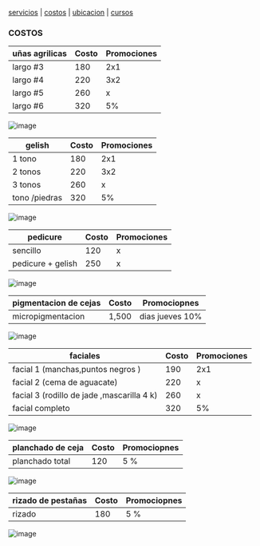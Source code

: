 [servicios](./servicios.md) | [costos](./costos.md) | [ubicacion](./ubicacion.md) | [cursos](./cursos.md)

### COSTOS 

| uñas agrilicas | Costo | Promociones |
|----------|-------|--------------|
|  largo #3 | 180 | 2x1 | 
|  largo #4 | 220 | 3x2 |
|  largo #5 | 260 | x |
|  largo #6 | 320 | 5% |

![image](https://user-images.githubusercontent.com/100151866/157765225-cfc14650-98dc-4000-a06d-71b8d3a1f4f4.png)



| gelish | Costo | Promociones |
|----------|-------|--------------|
|  1 tono | 180 | 2x1 | 
|  2 tonos  | 220 | 3x2 |
|  3 tonos | 260 | x |
|  tono /piedras | 320 | 5% |

![image](https://user-images.githubusercontent.com/100151866/157765276-61bff334-179d-4f83-928b-0f6a35ef01c6.png)



| pedicure | Costo | Promociones |
|----------|-------|--------------|
| sencillo | 120 | x | 
| pedicure + gelish | 250 | x |

![image](https://user-images.githubusercontent.com/100151866/157765324-f054aab1-6590-4a20-8aea-e38b29641a31.png)


| pigmentacion de cejas  | Costo | Promociopnes |
|----------|-------|--------------|
| micropigmentacion | 1,500| dias jueves 10%| 


![image](https://user-images.githubusercontent.com/100151866/157765515-6b4b6944-ecad-4d12-826f-76da748396fd.png)


| faciales | Costo | Promociones |
|----------|-------|--------------|
|  facial 1 (manchas,puntos negros ) | 190 | 2x1 | 
|  facial 2 (cema de aguacate) | 220 | x |
|  facial 3 (rodillo de jade ,mascarilla 4 k) | 260 | x |
|  facial completo  | 320 | 5% |


![image](https://user-images.githubusercontent.com/100151866/157765562-7f9b05bf-db14-4451-aa4f-2d23b48c5843.png)



| planchado de ceja | Costo | Promociopnes |
|----------|-------|--------------|
| planchado total| 120 | 5 % |


![image](https://user-images.githubusercontent.com/100151866/157765706-dfa472e1-b1a0-4f24-8ecc-69c9c75a7f84.png)


| rizado de pestañas  | Costo | Promociopnes |
|----------|-------|--------------|
| rizado | 180 | 5 % | 

![image](https://user-images.githubusercontent.com/100151866/157765760-ff2e6d41-c57f-4b1f-8713-3599b1c0e7c6.png)

